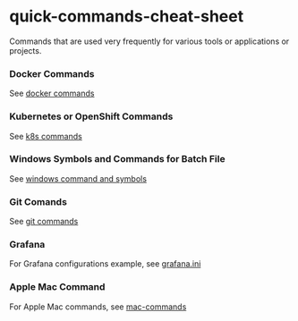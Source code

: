 # quick-commands-cheat-sheet

Commands that are used very frequently for various tools or applications or projects.

### Docker Commands
See [docker commands](./docker-commands)

### Kubernetes or OpenShift Commands
See [k8s commands](./kubernetes)

### Windows Symbols and Commands for Batch File 
See [windows command and symbols](./windows-batch-file)

### Git Comands
See [git commands](./git)

### Grafana
For Grafana configurations example, see [grafana.ini](./grafana-ini)

### Apple Mac Command
For Apple Mac commands, see [mac-commands](./mac-commands.md)

